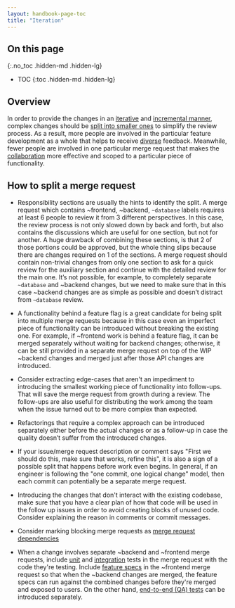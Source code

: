 ```yaml
---
layout: handbook-page-toc
title: "Iteration"
---
```


## On this page
{:.no_toc .hidden-md .hidden-lg}

- TOC
{:toc .hidden-md .hidden-lg}

## Overview

In order to provide the changes in an [iterative](https://about.gitlab.com/handbook/values/#iteration) and [incremental manner](https://about.gitlab.com/handbook/product/product-principles/#iteration), complex changes should be [split into smaller ones](https://about.gitlab.com/handbook/values/#make-small-merge-requests) to simplify the review process. As a result, more people are involved in the particular feature development as a whole that helps to receive [diverse](https://about.gitlab.com/handbook/values/#diversity-inclusion) feedback. Meanwhile, fewer people are involved in one particular merge request that makes the [collaboration](https://about.gitlab.com/handbook/values/#collaboration) more effective and scoped to a particular piece of functionality.

## How to split a merge request

- Responsibility sections are usually the hints to identify the split. A merge request which contains ~frontend, ~backend, `~database` labels requires at least 6 people to review it from 3 different perspectives. In this case, the review process is not only slowed down by back and forth, but also contains the discussions which are useful for one section, but not for another. A huge drawback of combining these sections, is that 2 of those portions could be approved, but the whole thing slips because there are changes required on 1 of the sections. A merge request should contain non-trivial changes from only one section to ask for a quick review for the auxiliary section and continue with the detailed review for the main one. It’s not possible, for example, to completely separate `~database` and ~backend changes, but we need to make sure that in this case ~backend changes are as simple as possible and doesn’t distract from `~database` review.

- A functionality behind a feature flag is a great candidate for being split into multiple merge requests because in this case even an imperfect piece of functionality can be introduced without breaking the existing one. For example, if ~frontend work is behind a feature flag, it can be merged separately without waiting for backend changes; otherwise, it can be still provided in a separate merge request on top of the WIP ~backend changes and merged just after those API changes are introduced.

- Consider extracting edge-cases that aren't an impediment to introducing the smallest working piece of functionality into follow-ups. That will save the merge request from growth during a review. The follow-ups are also useful for distributing the work among the team when the issue turned out to be more complex than expected.

- Refactorings that require a complex approach can be introduced separately either before the actual changes or as a follow-up in case the quality doesn’t suffer from the introduced changes.

- If your issue/merge request description or comment says "First we should do this, make sure that works, refine this", it is also a sign of a possible split that happens before work even begins. In general, if an engineer is following the "one commit, one logical change" model, then each commit can potentially be a separate merge request.

- Introducing the changes that don't interact with the existing codebase, make sure that you have a clear plan of how that code will be used in the follow up issues in order to avoid creating blocks of unused code. Consider explaining the reason in comments or commit messages.

- Consider marking blocking merge requests as [merge request dependencies](https://docs.gitlab.com/ee/user/project/merge_requests/merge_request_dependencies.html#merge-request-dependencies-premium)

- When a change involves separate ~backend and ~frontend merge requests, include [unit](https://docs.gitlab.com/ee/development/testing_guide/testing_levels.html#unit-tests) and [integration](https://docs.gitlab.com/ee/development/testing_guide/testing_levels.html#integration-tests) tests in the merge request with the code they're testing. Include [feature specs](https://docs.gitlab.com/ee/development/testing_guide/testing_levels.html#white-box-tests-at-the-system-level-formerly-known-as-system--feature-tests) in the ~frontend merge request so that when the ~backend changes are merged, the feature specs can run against the combined changes before they're merged and exposed to users. On the other hand, [end-to-end (QA) tests](https://docs.gitlab.com/ee/development/testing_guide/testing_levels.html#black-box-tests-at-the-system-level-aka-end-to-end-tests) can be introduced separately.
